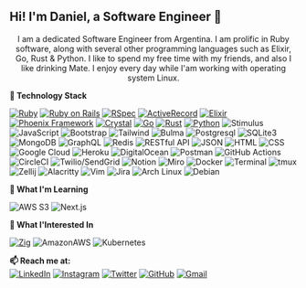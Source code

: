 ## Hi! I'm Daniel, a Software Engineer 👋

<p align="center">
I am a dedicated Software Engineer from Argentina.
I am prolific in Ruby software, along with several other programming languages such as Elixir, Go, Rust & Python.
I like to spend my free time with my friends, and also I like drinking Mate. I enjoy every day while I'am working with operating system Linux.
</p>


**🌱 Technology Stack**

  [![Ruby](https://img.shields.io/badge/Ruby-CC342D?style=for-the-badge&logo=ruby&logoColor=white&labelColor=101010)]()
  [![Ruby on Rails](https://img.shields.io/badge/Ruby_on_Rails-CC0000?style=for-the-badge&logo=ruby-on-rails&logoColor=white&labelColor=101010)]()
  [![RSpec](https://img.shields.io/badge/RSpec-FF4242?style=for-the-badge&logo=ruby&logoColor=white&labelColor=101010)]()
  [![ActiveRecord](https://img.shields.io/badge/ActiveRecord-CC0000?style=for-the-badge&logo=ruby-on-rails&logoColor=white&labelColor=101010)]()
  [![Elixir](https://img.shields.io/badge/Elixir-4B275F?style=for-the-badge&logo=elixir&logoColor=white&labelColor=101010)]()
  [![Phoenix Framework](https://img.shields.io/badge/Phoenix_Framework-E95420?style=for-the-badge&logo=elixir&logoColor=white&labelColor=101010)]()
  [![Crystal](https://img.shields.io/badge/Crystal-000000?style=for-the-badge&logo=crystal&logoColor=white&labelColor=101010)]()
  [![Go](https://img.shields.io/badge/Go-00ADD8?style=for-the-badge&logo=go&logoColor=white&labelColor=101010)]()
  [![Rust](https://img.shields.io/badge/Rust-b7410e?style=for-the-badge&logo=rust&logoColor=white&labelColor=101010)]()
  [![Python](https://img.shields.io/badge/Python-F7B500?style=for-the-badge&logo=python&logoColor=white&labelColor=101010)]() 
  ![Stimulus](https://img.shields.io/badge/Stimulus-00AEFF?style=for-the-badge&logo=stimulus&logoColor=white)
  ![JavaScript](https://img.shields.io/badge/JavaScript-F7DF1E?style=for-the-badge&logo=javascript&logoColor=black)
  ![Bootstrap](https://img.shields.io/badge/Bootstrap-563D7C?style=for-the-badge&logo=bootstrap&logoColor=white)
  ![Tailwind](https://img.shields.io/badge/Tailwind_CSS-38B2AC?style=for-the-badge&logo=tailwind-css&logoColor=white)
  ![Bulma](https://img.shields.io/badge/Bulma-00D1B2?style=for-the-badge&logo=bulma&logoColor=white)
  ![Postgresql](https://img.shields.io/badge/PostgreSQL-316192?style=for-the-badge&logo=postgresql&logoColor=white)
  ![SQLite3](https://img.shields.io/badge/SQLite3-003B57.svg?style=for-the-badge&logo=SQLite&logoColor=white)
  ![MongoDB](https://img.shields.io/badge/MongoDB-47A248?style=for-the-badge&logo=mongodb&logoColor=white)
  ![GraphQL](https://img.shields.io/badge/GraphQl-E10098?style=for-the-badge&logo=graphql&logoColor=white)
  ![Redis](https://img.shields.io/badge/Redis-DC382D?style=for-the-badge&logo=redis&logoColor=white)
  ![RESTful API](https://img.shields.io/badge/RESTful_API-555555?style=for-the-badge&logo=code&logoColor=white)
  ![JSON](https://img.shields.io/badge/json-FF69B4?style=for-the-badge&logo=json&logoColor=white)
  ![HTML](https://img.shields.io/badge/HTML5-7d3cff?style=for-the-badge&logo=html5&logoColor=white)
  ![CSS](https://img.shields.io/badge/CSS3-1572B6?style=for-the-badge&logo=css3&logoColor=white)
  ![Google Cloud](https://img.shields.io/badge/Google_Cloud-4285F4?style=for-the-badge&logo=google-cloud&logoColor=white)
  ![Heroku](https://img.shields.io/badge/Heroku-430098?style=for-the-badge&logo=heroku&logoColor=white)
  ![DigitalOcean](https://img.shields.io/badge/DigitalOcean-0080FF?style=for-the-badge&logo=digitalocean&logoColor=white)
  ![Postman](https://img.shields.io/badge/Postman-FF6C37?style=for-the-badge&logo=postman&logoColor=white)
  ![GitHub Actions](https://img.shields.io/badge/GitHub_Actions-2088FF?style=for-the-badge&logo=github-actions&logoColor=white)
  ![CircleCI](https://img.shields.io/badge/circleci-343434?style=for-the-badge&logo=circleci&logoColor=white)
  ![Twilio/SendGrid](https://img.shields.io/badge/Twilio/Send_Grid-F22F46?style=for-the-badge&logo=Twilio&logoColor=white) 
  ![Notion](https://img.shields.io/badge/Notion-000000?style=for-the-badge&logo=notion&logoColor=white)
  ![Miro](https://img.shields.io/badge/Miro-F7C922?style=for-the-badge&logo=Miro&logoColor=050036)
  ![Docker](https://img.shields.io/badge/Docker-2496ED.svg?style=for-the-badge&logo=Docker&logoColor=white)
  ![Terminal](https://img.shields.io/badge/Terminal-000000?style=for-the-badge&logo=linux&logoColor=white)
  ![tmux](https://img.shields.io/badge/tmux-1BB91F?style=for-the-badge&logo=tmux&logoColor=white)
  ![Zellij](https://img.shields.io/badge/Zellij-2D3B4D?style=for-the-badge&logo=zellij&logoColor=white)
  ![Alacritty](https://img.shields.io/badge/Alacritty-F46D01?style=for-the-badge&logo=alacritty&logoColor=white)
  ![Vim](https://img.shields.io/badge/Vim-019733?style=for-the-badge&logo=vim&logoColor=white)
  ![Jira](https://img.shields.io/badge/Jira-0052CC?style=for-the-badge&logo=jira&logoColor=white)
  ![Arch Linux](https://img.shields.io/badge/Arch_Linux-1793D1?style=for-the-badge&logo=arch-linux&logoColor=white)
  ![Debian](https://img.shields.io/badge/Debian-A81D33?style=for-the-badge&logo=debian&logoColor=white)
  <br />

**🌱 What I'm Learning**

  ![AWS S3](https://img.shields.io/badge/Amazon%20S3-FF9900.svg?style=for-the-badge&logo=Amazon-S3&logoColor=white)
  ![Next.js](https://img.shields.io/badge/Next.js-000000?style=for-the-badge&logo=next.js&logoColor=white)
  <br />

**🌱 What I'Interested In**

  [![Zig](https://img.shields.io/badge/Zig-FFD000?style=for-the-badge&logo=zig&logoColor=white&labelColor=101010)]()
  ![AmazonAWS](https://img.shields.io/badge/AWS_Elastic_Beanstalk-569A31?style=for-the-badge&logo=amazonaws&logoColor=white)
  ![Kubernetes](https://img.shields.io/badge/Kubernetes-326CE5.svg?style=for-the-badge&logo=Kubernetes&logoColor=white)
<br />

**📫 Reach me at:**
<br />
[![LinkedIn](https://img.shields.io/badge/LinkedIn-0077B5?style=for-the-badge&logo=linkedin&logoColor=white)](https://www.linkedin.com/in/tinivella/)
[![Instagram](https://img.shields.io/badge/Instagram-E4405F?style=for-the-badge&logo=instagram&logoColor=white)](https://www.instagram.com/george.daniel.tinix/)
[![Twitter](https://img.shields.io/badge/Twitter-1DA1F2?style=for-the-badge&logo=twitter&logoColor=white)](https://twitter.com/tinix)
[![GitHub](https://img.shields.io/badge/GitHub-181717?style=for-the-badge&logo=github&logoColor=white)](https://github.com/tinix)
[![Gmail](https://img.shields.io/badge/Gmail-EA4335?style=for-the-badge&logo=gmail&logoColor=white)](mailto:dtinivella@gmail.com)
